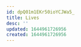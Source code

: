 ```yaml
---
id: dpQ01m1EKr50ioYCJWa5_
title: Lives
desc: ''
updated: 1644961726956
created: 1644961726956
---
```


